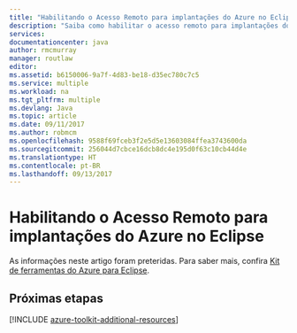 ```yaml
---
title: "Habilitando o Acesso Remoto para implantações do Azure no Eclipse"
description: "Saiba como habilitar o acesso remoto para implantações do Azure usando o Kit de Ferramentas do Azure para Eclipse."
services: 
documentationcenter: java
author: rmcmurray
manager: routlaw
editor: 
ms.assetid: b6150006-9a7f-4d83-be18-d35ec780c7c5
ms.service: multiple
ms.workload: na
ms.tgt_pltfrm: multiple
ms.devlang: Java
ms.topic: article
ms.date: 09/11/2017
ms.author: robmcm
ms.openlocfilehash: 9588f69fceb3f2e5d5e13603084ffea3743600da
ms.sourcegitcommit: 256044d7cbce16dcb8dc4e195d0f63c10cb44d4e
ms.translationtype: HT
ms.contentlocale: pt-BR
ms.lasthandoff: 09/13/2017
---
```

# <a name="enabling-remote-access-for-azure-deployments-in-eclipse"></a>Habilitando o Acesso Remoto para implantações do Azure no Eclipse

As informações neste artigo foram preteridas. Para saber mais, confira [Kit de ferramentas do Azure para Eclipse](azure-toolkit-for-eclipse.md).

## <a name="next-steps"></a>Próximas etapas

[!INCLUDE [azure-toolkit-additional-resources](../includes/azure-toolkit-additional-resources.md)]
